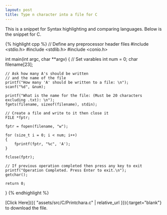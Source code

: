 ```yaml
---
layout: post
title: Type n character into a file for C
---
```


This is a snippet for Syntax highlighting and comparing languages.
Below is the snippet for C.

{% highlight cpp %}
// Define any preprocessor header files
#include <stdio.h>
#include <stdlib.h>
#include <conio.h>

int main(int argc, char **argv)
{
    // Set varables
    int num = 0;
    char filename[23];

    // Ask how many A's should be written
    // and the name of the file
    printf("How many 'A' should be written to a file: \n");
    scanf("%d", &num);

    printf("What is the name for the file: (Must be 20 characters excluding .txt): \n");
    fgets(filename, sizeof(filename), stdin);

    // Create a file and write to it then close it
    FILE *fptr;

    fptr = fopen(filename, "w");

    for (size_t i = 0; i < num; i++)
    {
        fprintf(fptr, "%c", 'A');
    }

    fclose(fptr);

    // If previous operation completed then press any key to exit
    printf("Operation Completed. Press Enter to exit.\n");
    getchar();

    return 0;
}
{% endhighlight %}

[Click Here]({{ "assets/src/C/Printchara.c" | relative_url }}){:target="blank"} to download the file.
